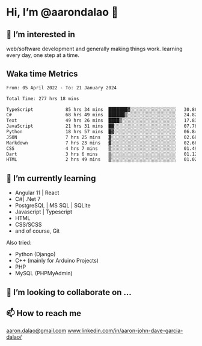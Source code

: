 # __Hi, I’m @aarondalao__ 👋 
## 👀 I’m interested in 
web/software development and generally making things work.
learning every day, one step at a time. 

## Waka time Metrics
<!--START_SECTION:waka-->

```txt
From: 05 April 2022 - To: 21 January 2024

Total Time: 277 hrs 18 mins

TypeScript            85 hrs 34 mins  ███████▓░░░░░░░░░░░░░░░░░   30.86 %
C#                    68 hrs 49 mins  ██████▒░░░░░░░░░░░░░░░░░░   24.82 %
Text                  49 hrs 26 mins  ████▒░░░░░░░░░░░░░░░░░░░░   17.83 %
JavaScript            21 hrs 31 mins  ██░░░░░░░░░░░░░░░░░░░░░░░   07.76 %
Python                18 hrs 57 mins  █▓░░░░░░░░░░░░░░░░░░░░░░░   06.84 %
JSON                  7 hrs 25 mins   ▓░░░░░░░░░░░░░░░░░░░░░░░░   02.68 %
Markdown              7 hrs 23 mins   ▓░░░░░░░░░░░░░░░░░░░░░░░░   02.66 %
CSS                   4 hrs 7 mins    ▒░░░░░░░░░░░░░░░░░░░░░░░░   01.49 %
Dart                  3 hrs 6 mins    ▒░░░░░░░░░░░░░░░░░░░░░░░░   01.12 %
HTML                  2 hrs 49 mins   ▒░░░░░░░░░░░░░░░░░░░░░░░░   01.02 %
```

<!--END_SECTION:waka-->

## 🌱 I’m currently learning 

- Angular 11 | React 
- C#| .Net 7
- PostgreSQL | MS SQL | SQLite
- Javascript | Typescript
- HTML 
- CSS/SCSS
- and of course, Git 


Also tried:
- Python (Django)
- C++ (mainly for Arduino Projects)
- PHP
- MySQL (PHPMyAdmin)


## 💞️ I’m looking to collaborate on ...

## 📫 How to reach me 
aaron.dalao@gmail.com
www.linkedin.com/in/aaron-john-dave-garcia-dalao/

<!---
aarondalao/aarondalao is a ✨ special ✨ repository because its `README.md` (this file) appears on your GitHub profile.
You can click the Preview link to take a look at your changes.
--->
